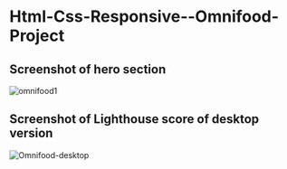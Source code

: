 # Html-Css-Responsive--Omnifood-Project

## Screenshot of hero section
![omnifood1](https://user-images.githubusercontent.com/60794840/134729834-b90f8d1c-3ec8-4e53-881a-b84f02cfe7ab.PNG)

## Screenshot of Lighthouse score of desktop version
![Omnifood-desktop](https://user-images.githubusercontent.com/60794840/134730604-afdad6bd-0e12-4e49-9797-e706e5c5f24a.PNG)
